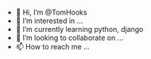 - 👋 Hi, I’m @TomHooks
- 👀 I’m interested in ...
- 🌱 I’m currently learning python, django
- 💞️ I’m looking to collaborate on ...
- 📫 How to reach me ...

<!---
TomHooks/TomHooks is a ✨ special ✨ repository because its `README.md` (this file) appears on your GitHub profile.
You can click the Preview link to take a look at your changes.
--->
